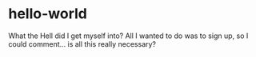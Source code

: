 # hello-world
What the Hell did I get myself into?
All I wanted to do was to sign up, so I could comment… is all this really necessary?
